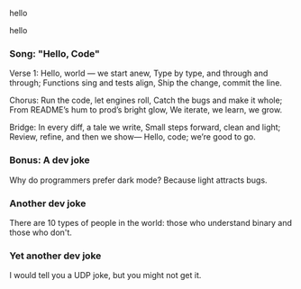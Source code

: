 
hello

hello

### Song: "Hello, Code"

Verse 1:
Hello, world — we start anew,
Type by type, and through and through;
Functions sing and tests align,
Ship the change, commit the line.

Chorus:
Run the code, let engines roll,
Catch the bugs and make it whole;
From README’s hum to prod’s bright glow,
We iterate, we learn, we grow.

Bridge:
In every diff, a tale we write,
Small steps forward, clean and light;
Review, refine, and then we show—
Hello, code; we’re good to go.


### Bonus: A dev joke

Why do programmers prefer dark mode? Because light attracts bugs.

### Another dev joke

There are 10 types of people in the world: those who understand binary and those who don't.

### Yet another dev joke

I would tell you a UDP joke, but you might not get it.



